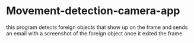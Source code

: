 # Movement-detection-camera-app
this program detects foreign objects that show up on the frame and sends an email with a screenshot of the foreign object once it exited the frame
